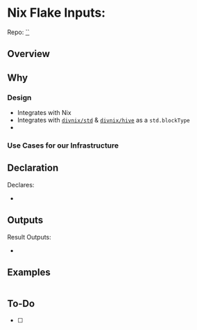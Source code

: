 # Nix Flake Inputs:

Repo: [``]()


## Overview


## Why

### Design

- Integrates with Nix
- Integrates with [`divnix/std`](https://github.com/divnix/std) & [`divnix/hive`](https://github.com/divnix/hive) as a `std.blockType`
-

### Use Cases for our Infrastructure

## Declaration

Declares:

-


## Outputs

Result Outputs:

-


## Examples

```nix
```


## To-Do

- [ ]
